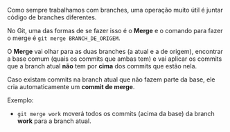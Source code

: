 Como sempre trabalhamos com branches, uma operação muito útil é juntar código de branches diferentes.

No Git, uma das formas de se fazer isso é o **Merge** e o comando para fazer o merge é `git merge BRANCH_DE_ORIGEM`.

O **Merge** vai olhar para as duas branches (a atual e a de origem), encontrar a base comum (quais os commits 
que ambas tem) e vai aplicar os commits que a branch atual **não** tem por **cima** dos commits que estão nela.

Caso existam commits na branch atual que não fazem parte da base, ele cria automaticamente um **commit de merge**.

Exemplo:

* `git merge work` moverá todos os commits (acima da base) da branch **work** para a branch atual.

